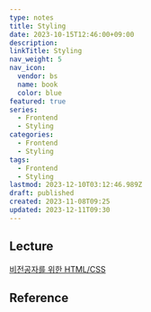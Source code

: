 ```yaml
---
type: notes
title: Styling
date: 2023-10-15T12:46:00+09:00
description:
linkTitle: Styling
nav_weight: 5
nav_icon:
  vendor: bs
  name: book
  color: blue
featured: true
series:
  - Frontend
  - Styling
categories:
  - Frontend
  - Styling
tags:
  - Frontend
  - Styling
lastmod: 2023-12-10T03:12:46.989Z
draft: published
created: 2023-11-08T09:25
updated: 2023-12-11T09:30
---
```


## Lecture

[비전공자를 위한 HTML/CSS](https://www.boostcourse.org/cs120)

## Reference
